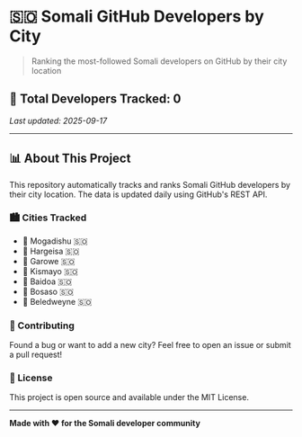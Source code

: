 # 🇸🇴 Somali GitHub Developers by City

> Ranking the most-followed Somali developers on GitHub by their city location

## 👥 Total Developers Tracked: 0

_Last updated: 2025-09-17_

---

## 📊 About This Project

This repository automatically tracks and ranks Somali GitHub developers by their city location. The data is updated daily using GitHub's REST API.

### 🏙️ Cities Tracked
- 📍 Mogadishu 🇸🇴
- 📍 Hargeisa 🇸🇴  
- 📍 Garowe 🇸🇴
- 📍 Kismayo 🇸🇴
- 📍 Baidoa 🇸🇴
- 📍 Bosaso 🇸🇴
- 📍 Beledweyne 🇸🇴

### 🤝 Contributing
Found a bug or want to add a new city? Feel free to open an issue or submit a pull request!

### 📝 License
This project is open source and available under the MIT License.

---

**Made with ❤️ for the Somali developer community**
